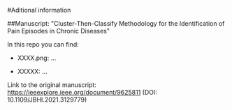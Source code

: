 #Aditional information

##Manuscript: "Cluster-Then-Classify Methodology for the Identification of Pain Episodes in Chronic Diseases"

In this repo you can find:

- XXXX.png: ...


- XXXXX: ...

Link to the original manuscript: https://ieeexplore.ieee.org/document/9625811 (DOI: 10.1109/JBHI.2021.3129779)
